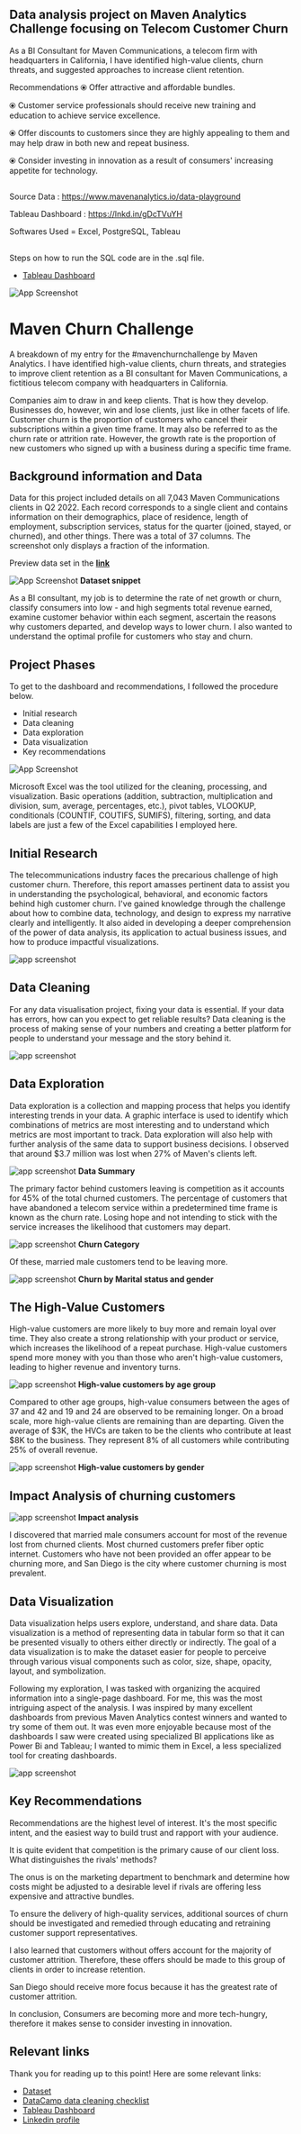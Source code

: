 
## Data analysis project on Maven Analytics Challenge focusing on Telecom Customer Churn

As a BI Consultant for Maven Communications, a telecom firm with headquarters in California, I have identified high-value clients, churn threats, and suggested approaches to increase client retention.

Recommendations
⦿ Offer attractive and affordable bundles.

⦿ Customer service professionals should receive new training and education to achieve service excellence.

⦿ Offer discounts to customers since they are highly appealing to them and may help draw in both new and repeat business.

⦿ Consider investing in innovation as a result of consumers' increasing appetite for technology.

##
Source Data : https://www.mavenanalytics.io/data-playground

Tableau Dashboard : https://lnkd.in/gDcTVuYH

Softwares Used = Excel, PostgreSQL, Tableau
##

Steps on how to run the SQL code are in the .sql file.


* [Tableau Dashboard](https://public.tableau.com/app/profile/oluwadunsin.agbolabori/viz/MavenChurnchallenge_16575706084600/TelecomChurnAnalysis#1)

![App Screenshot](https://user-images.githubusercontent.com/99708829/179544769-a57b7770-b58f-4fc4-9e9e-682c51856464.png)

# Maven Churn Challenge

 A breakdown of my entry for the #mavenchurnchallenge by Maven Analytics. I have identified high-value clients, churn threats, and strategies to improve client retention as a BI consultant for Maven Communications, a fictitious telecom company with headquarters in California.




Companies aim to draw in and keep clients. That is how they develop. Businesses do, however, win and lose clients, just like in other facets of life. Customer churn is the proportion of customers who cancel their subscriptions within a given time frame. It may also be referred to as the churn rate or attrition rate. However, the growth rate is the proportion of new customers who signed up with a business during a specific time frame.

## Background information and Data

Data for this project included details on all 7,043 Maven Communications clients in Q2 2022. Each record corresponds to a single client and contains information on their demographics, place of residence, length of employment, subscription services, status for the quarter (joined, stayed, or churned), and other things. There was a total of 37 columns. The screenshot only displays a fraction of the information.

Preview data set in the **[link](https://www.mavenanalytics.io/blog/maven-churn-challenge?utm_source=linkedin&utm_campaign=churnchallengelaunch_jp20220623)**

![App Screenshot](https://user-images.githubusercontent.com/99708829/179550264-2ccc334d-a87c-47c0-916b-fa6b657afb7c.png)
**Dataset snippet**

As a BI consultant, my job is to determine the rate of net growth or churn, classify consumers into low - and high segments total revenue earned, examine customer behavior within each segment, ascertain the reasons why customers departed, and develop ways to lower churn. I also wanted to understand the optimal profile for customers who stay and churn.
## Project Phases

To get to the dashboard and recommendations, I followed the procedure below.

- Initial research
- Data cleaning
- Data exploration
- Data visualization
- Key recommendations

![App Screenshot](https://dpbnri2zg3lc2.cloudfront.net/en/wp-content/uploads/old-blog-uploads/the-data-analysis-process-2.jpg)

Microsoft Excel was the tool utilized for the cleaning, processing, and visualization. Basic operations (addition, subtraction, multiplication and division, sum, average, percentages, etc.), pivot tables, VLOOKUP, conditionals (COUNTIF, COUTIFS, SUMIFS), filtering, sorting, and data labels are just a few of the Excel capabilities I employed here. 
## Initial Research

The telecommunications industry faces the precarious challenge of high customer churn. Therefore, this report amasses pertinent data to assist you in understanding the psychological, behavioral, and economic factors behind high customer churn. I've gained knowledge through the challenge about how to combine data, technology, and design to express my narrative clearly and intelligently. It also aided in developing a deeper comprehension of the power of data analysis, its application to actual business issues, and how to produce impactful visualizations.

![app screenshot](https://www.voxco.com/wp-content/uploads/2021/10/GENERATIVE-RESEARCH-scaled.jpg)
## Data Cleaning

For any data visualisation project, fixing your data is essential. If your data has errors, how can you expect to get reliable results? Data cleaning is the process of making sense of your numbers and creating a better platform for people to understand your message and the story behind it.

![app screenshot](https://xaltius.tech/wp-content/uploads/2018/11/8f1a7eb4fbba8d600d3c819b96ffd8c0.png)

## Data Exploration

 Data exploration is a collection and mapping process that helps you identify interesting trends in your data. A graphic interface is used to identify which combinations of metrics are most interesting and to understand which metrics are most important to track. Data exploration will also help with further analysis of the same data to support business decisions.
 I observed that around $3.7 million was lost when 27% of Maven's clients left.
 
 ![app screenshot](https://user-images.githubusercontent.com/99708829/179556935-791d2f94-304d-4175-9151-ee7cc890bb67.png)
**Data Summary**

The primary factor behind customers leaving is competition as it accounts for 45% of the total churned customers. The percentage of customers that have abandoned a telecom service within a predetermined time frame is known as the churn rate. Losing hope and not intending to stick with the service increases the likelihood that customers may depart.

![app screenshot](https://user-images.githubusercontent.com/99708829/179558231-d25a3bc7-fbdc-43fc-89e9-1c1c37b9603e.png)
**Churn Category**

Of these, married male customers tend to be leaving more.

![app screenshot](https://user-images.githubusercontent.com/99708829/179559151-01ed430f-d55f-4a32-b886-9e8771c85a54.png)
**Churn by Marital status and gender**




## The High-Value Customers

 High-value customers are more likely to buy more and remain loyal over time. They also create a strong relationship with your product or service, which increases the likelihood of a repeat purchase. High-value customers spend more money with you than those who aren't high-value customers, leading to higher revenue and inventory turns.

 ![app screenshot](https://user-images.githubusercontent.com/99708829/179566166-99bc910e-4aea-4ccc-bcea-cee6198184b1.png)
 **High-value customers by age group**

 Compared to other age groups, high-value consumers between the ages of 37 and 42 and 19 and 24 are observed to be remaining longer. On a broad scale, more high-value clients are remaining than are departing.
 Given the average of $3K, the HVCs are taken to be the clients who contribute at least $8K to the business. They represent 8% of all customers while contributing 25% of overall revenue.

 ![app screenshot](https://user-images.githubusercontent.com/99708829/179567504-f46de5d8-2b99-4e44-b02a-2eef46dd96ac.png)
 **High-value customers by gender**

 ## Impact Analysis of churning customers

 ![app screenshot](https://user-images.githubusercontent.com/99708829/179568391-9c0dcefe-8f33-4f3d-9141-800403119a8b.png)
**Impact analysis**

 I discovered that married male consumers account for most of the revenue lost from churned clients. Most churned customers prefer fiber optic internet. Customers who have not been provided an offer appear to be churning more, and San Diego is the city where customer churning is most prevalent.


## Data Visualization

 Data visualization helps users explore, understand, and share data. Data visualization is a method of representing data in tabular form so that it can be presented visually to others either directly or indirectly. The goal of a data visualization is to make the dataset easier for people to perceive through various visual components such as color, size, shape, opacity, layout, and symbolization.
 
 Following my exploration, I was tasked with organizing the acquired information into a single-page dashboard. For me, this was the most intriguing aspect of the analysis. I was inspired by many excellent dashboards from previous Maven Analytics contest winners and wanted to try some of them out. It was even more enjoyable because most of the dashboards I saw were created using specialized BI applications like as Power Bi and Tableau; I wanted to mimic them in Excel, a less specialized tool for creating dashboards.

 ![app screenshot](https://user-images.githubusercontent.com/99708829/179569463-96ed2388-d9f6-41b8-ad13-c13c9da9e3e6.png)
## Key Recommendations

 Recommendations are the highest level of interest. It's the most specific intent, and the easiest way to build trust and rapport with your audience.

It is quite evident that competition is the primary cause of our client loss. What distinguishes the rivals' methods?

The onus is on the marketing department to benchmark and determine how costs might be adjusted to a desirable level if rivals are offering less expensive and attractive bundles.

To ensure the delivery of high-quality services, additional sources of churn should be investigated and remedied through educating and retraining customer support representatives.


I also learned that customers without offers account for the majority of customer attrition. Therefore, these offers should be made to this group of clients in order to increase retention.

San Diego should receive more focus because it has the greatest rate of customer attrition.

In conclusion, Consumers are becoming more and more tech-hungry, therefore it makes sense to consider investing in innovation.
## Relevant links

Thank you for reading up to this point! Here are some relevant links:

* [Dataset](https://www.mavenanalytics.io/data-playground)
* [DataCamp data cleaning checklist](https://www.linkedin.com/posts/datacampinc_data-cleaning-checklist-activity-6948658073720774656-z-34?utm_source=linkedin_share&utm_medium=member_desktop_web)
* [Tableau Dashboard](https://public.tableau.com/app/profile/oluwadunsin.agbolabori/viz/MavenChurnchallenge_16575706084600/TelecomChurnAnalysis#1)
* [Linkedin profile](https://www.linkedin.com/in/dunsinagb/)
